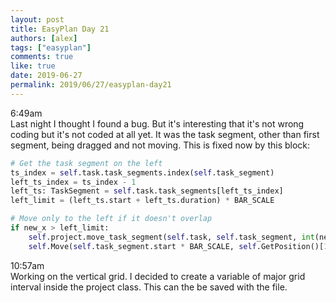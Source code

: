 ```yaml
---
layout: post
title: EasyPlan Day 21
authors: [alex]
tags: ["easyplan"]
comments: true
like: true
date: 2019-06-27
permalink: 2019/06/27/easyplan-day21
---
```

6:49am  
Last night I thought I found a bug. But it's interesting that it's not wrong coding but it's not coded at all yet. It was the task segment, other than first segment, being dragged and not moving. This is fixed now by this block:

```python
# Get the task segment on the left
ts_index = self.task.task_segments.index(self.task_segment)
left_ts_index = ts_index - 1
left_ts: TaskSegment = self.task.task_segments[left_ts_index]
left_limit = (left_ts.start + left_ts.duration) * BAR_SCALE

# Move only to the left if it doesn't overlap
if new_x > left_limit:
    self.project.move_task_segment(self.task, self.task_segment, int(new_x / BAR_SCALE))
    self.Move(self.task_segment.start * BAR_SCALE, self.GetPosition()[1])
```

10:57am  
Working on the vertical grid. I decided to create a variable of major grid interval inside the project class. This can the be saved with the file.
